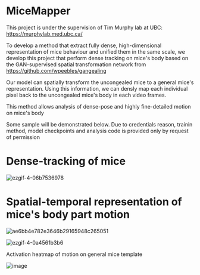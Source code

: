 # MiceMapper

This project is under the supervision of Tim Murphy lab at UBC: https://murphylab.med.ubc.ca/

To develop a method that extract fully dense, high-dimensional representation of mice behaviour and unified them in the same scale, we develop this project that perform dense tracking on mice's body based on the GAN-supervised spatial transformation network from https://github.com/wpeebles/gangealing 

Our model can spatially transform the uncongealed mice to a general mice's representation. Using this information, we can densly map each individual pixel back to the uncongealed mice's body in each video frames.

This method allows analysis of dense-pose and highly fine-detailed motion on mice's body

Some sample will be demonstrated below. Due to credentials reason, trainin method, model checkpoints and analysis code is provided only by request of permission

# Dense-tracking of mice

![ezgif-4-06b7536978](https://user-images.githubusercontent.com/87956324/202588677-adf7e82c-fae8-4803-9b4f-b01bd5c047e8.gif)

# Spatial-temporal representation of mice's body part motion


![ae6bb4e782e3646b29165948c265051](https://user-images.githubusercontent.com/87956324/202588897-35f5a8b2-0d74-4088-8411-0a0a95dcde2e.jpg)

![ezgif-4-0a4561b3b6](https://user-images.githubusercontent.com/87956324/202589329-42420d6c-041d-4939-9e7a-ddcd47fa3232.gif)




Activation heatmap of motion on general mice template

![image](https://user-images.githubusercontent.com/87956324/202589116-868a5589-e8a1-49d8-a756-892a0d1099b8.png)
